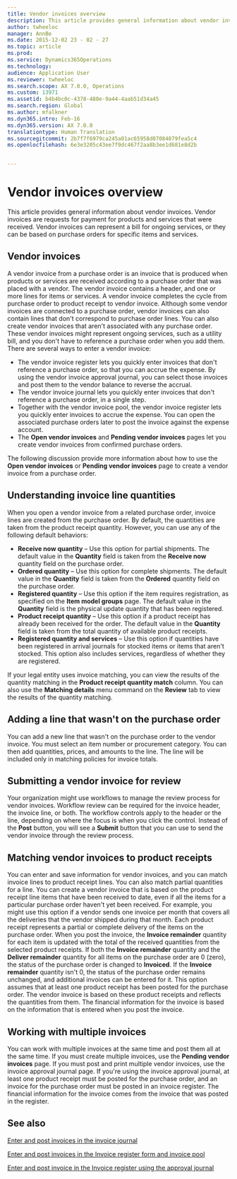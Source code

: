```yaml
---
title: Vendor invoices overview
description: This article provides general information about vendor invoices. Vendor invoices are requests for payment for products and services that were received. Vendor invoices can represent a bill for ongoing services, or they can be based on purchase orders for specific items and services.
author: twheeloc
manager: AnnBe
ms.date: 2015-12-02 23 - 02 - 27
ms.topic: article
ms.prod: 
ms.service: Dynamics365Operations
ms.technology: 
audience: Application User
ms.reviewer: twheeloc
ms.search.scope: AX 7.0.0, Operations
ms.custom: 13971
ms.assetid: b4b4bc0c-4378-480e-9a44-4aab51d34a45
ms.search.region: Global
ms.author: mfalkner
ms.dyn365.intro: Feb-16
ms.dyn365.version: AX 7.0.0
translationtype: Human Translation
ms.sourcegitcommit: 2b7f7f6979ca245a01ac65958d07084879fea5c4
ms.openlocfilehash: 6e3e3205c43ee7f9dc467f2aa8b3ee1d681e8d2b


---
```


# <a name="vendor-invoices-overview"></a>Vendor invoices overview

This article provides general information about vendor invoices. Vendor invoices are requests for payment for products and services that were received. Vendor invoices can represent a bill for ongoing services, or they can be based on purchase orders for specific items and services. 

<a name="vendor-invoices"></a>Vendor invoices
---------------

A vendor invoice from a purchase order is an invoice that is produced when products or services are received according to a purchase order that was placed with a vendor. The vendor invoice contains a header, and one or more lines for items or services. A vendor invoice completes the cycle from purchase order to product receipt to vendor invoice. Although some vendor invoices are connected to a purchase order, vendor invoices can also contain lines that don't correspond to purchase order lines. You can also create vendor invoices that aren't associated with any purchase order. These vendor invoices might represent ongoing services, such as a utility bill, and you don't have to reference a purchase order when you add them. There are several ways to enter a vendor invoice:

-   The vendor invoice register lets you quickly enter invoices that don't reference a purchase order, so that you can accrue the expense. By using the vendor invoice approval journal, you can select those invoices and post them to the vendor balance to reverse the accrual.
-   The vendor invoice journal lets you quickly enter invoices that don't reference a purchase order, in a single step.
-   Together with the vendor invoice pool, the vendor invoice register lets you quickly enter invoices to accrue the expense. You can open the associated purchase orders later to post the invoice against the expense account.
-   The **Open vendor invoices** and **Pending vendor invoices** pages let you create vendor invoices from confirmed purchase orders.

The following discussion provide more information about how to use the **Open vendor invoices** or **Pending vendor invoices** page to create a vendor invoice from a purchase order.

## <a name="understanding-invoice-line-quantities"></a>Understanding invoice line quantities
When you open a vendor invoice from a related purchase order, invoice lines are created from the purchase order. By default, the quantities are taken from the product receipt quantity. However, you can use any of the following default behaviors:

-   **Receive now quantity** – Use this option for partial shipments. The default value in the **Quantity** field is taken from the **Receive now** quantity field on the purchase order.
-   **Ordered quantity** – Use this option for complete shipments. The default value in the **Quantity** field is taken from the **Ordered** quantity field on the purchase order.
-   **Registered quantity** – Use this option if the item requires registration, as specified on the **Item model groups** page. The default value in the **Quantity** field is the physical update quantity that has been registered.
-   **Product receipt quantity** – Use this option if a product receipt has already been received for the order. The default value in the **Quantity** field is taken from the total quantity of available product receipts.
-   **Registered quantity and services** – Use this option if quantities have been registered in arrival journals for stocked items or items that aren't stocked. This option also includes services, regardless of whether they are registered.

If your legal entity uses invoice matching, you can view the results of the quantity matching in the **Product receipt quantity match** column. You can also use the **Matching details** menu command on the **Review** tab to view the results of the quantity matching.

## <a name="adding-a-line-that-wasnt-on-the-purchase-order"></a>Adding a line that wasn't on the purchase order
You can add a new line that wasn't on the purchase order to the vendor invoice. You must select an item number or procurement category. You can then add quantities, prices, and amounts to the line. The line will be included only in matching policies for invoice totals.

## <a name="submitting-a-vendor-invoice-for-review"></a>Submitting a vendor invoice for review
Your organization might use workflows to manage the review process for vendor invoices. Workflow review can be required for the invoice header, the invoice line, or both. The workflow controls apply to the header or the line, depending on where the focus is when you click the control. Instead of the **Post** button, you will see a **Submit** button that you can use to send the vendor invoice through the review process.

## <a name="matching-vendor-invoices-to-product-receipts"></a>Matching vendor invoices to product receipts
You can enter and save information for vendor invoices, and you can match invoice lines to product receipt lines. You can also match partial quantities for a line. You can create a vendor invoice that is based on the product receipt line items that have been received to date, even if all the items for a particular purchase order haven't yet been received. For example, you might use this option if a vendor sends one invoice per month that covers all the deliveries that the vendor shipped during that month. Each product receipt represents a partial or complete delivery of the items on the purchase order. When you post the invoice, the **Invoice remainder** quantity for each item is updated with the total of the received quantities from the selected product receipts. If both the **Invoice remainder** quantity and the **Deliver remainder** quantity for all items on the purchase order are 0 (zero), the status of the purchase order is changed to **Invoiced**. If the **Invoice remainder** quantity isn't 0, the status of the purchase order remains unchanged, and additional invoices can be entered for it. This option assumes that at least one product receipt has been posted for the purchase order. The vendor invoice is based on these product receipts and reflects the quantities from them. The financial information for the invoice is based on the information that is entered when you post the invoice.

## <a name="working-with-multiple-invoices"></a>Working with multiple invoices
You can work with multiple invoices at the same time and post them all at the same time. If you must create multiple invoices, use the **Pending vendor invoices** page. If you must post and print multiple vendor invoices, use the invoice approval journal page. If you're using the invoice approval journal, at least one product receipt must be posted for the purchase order, and an invoice for the purchase order must be posted in an invoice register. The financial information for the invoice comes from the invoice that was posted in the register.

<a name="see-also"></a>See also
--------

[Enter and post invoices in the invoice journal](http://ax.help.dynamics.com/en/wiki/record-a-vendor-invoice-in-the-invoice-journal/)

[Enter and post invoices in the Invoice register form and invoice pool](http://ax.help.dynamics.com/en/wiki/key-invoice-data-in-ap-system-using-invoice-pool/)

[Enter and post invoice in the Invoice register using the approval journal](http://ax.help.dynamics.com/en/wiki/key-invoice-data-in-ap-system-using-invoice-register/)




<!--HONumber=Feb17_HO3-->


